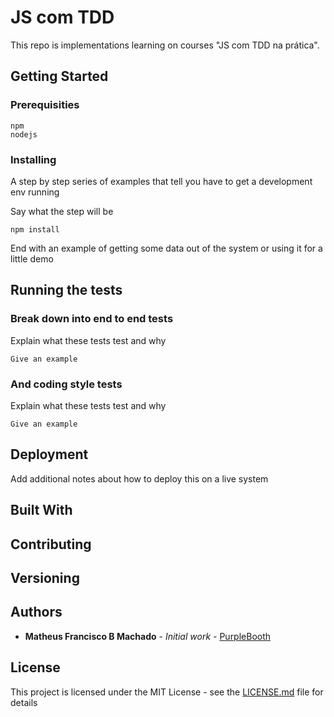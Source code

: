 # JS com TDD

This repo is implementations learning on courses "JS com TDD na prática".

## Getting Started



### Prerequisities


```
npm 
nodejs
```

### Installing

A step by step series of examples that tell you have to get a development env running

Say what the step will be

```
npm install
```

End with an example of getting some data out of the system or using it for a little demo

## Running the tests



### Break down into end to end tests

Explain what these tests test and why

```
Give an example
```

### And coding style tests

Explain what these tests test and why

```
Give an example
```

## Deployment

Add additional notes about how to deploy this on a live system

## Built With



## Contributing



## Versioning



## Authors

* **Matheus Francisco B Machado** - *Initial work* - [PurpleBooth](https://github.com/matheusfrancisco)


## License

This project is licensed under the MIT License - see the [LICENSE.md](LICENSE.md) file for details

